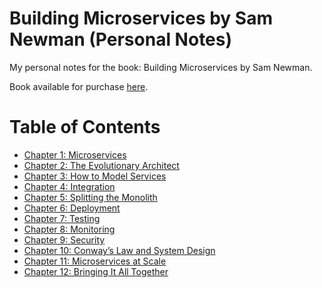 # Building Microservices by Sam Newman (Personal Notes)

My personal notes for the book: Building Microservices by Sam Newman.

Book available for purchase [here](https://www.amazon.com/-/es/Sam-Newman/dp/1491950358).

# Table of Contents

-  [Chapter 1: Microservices](/chapters/chapter-01.md)
-  [Chapter 2: The Evolutionary Architect](/chapters/chapter-02.md)
-  [Chapter 3: How to Model Services](/chapters/chapter-03.md)
-  [Chapter 4: Integration](/chapters/chapter-04.md)
-  [Chapter 5: Splitting the Monolith](/chapters/chapter-05.md)
-  [Chapter 6: Deployment](/chapters/chapter-06.md)
-  [Chapter 7: Testing](/chapters/chapter-07.md)
-  [Chapter 8: Monitoring](/chapters/chapter-08.md)
-  [Chapter 9: Security](/chapters/chapter-09.md)
-  [Chapter 10: Conway’s Law and System Design](/chapters/chapter-10.md)
-  [Chapter 11: Microservices at Scale](/chapters/chapter-11.md)
-  [Chapter 12: Bringing It All Together](/chapters/chapter-12.md)
